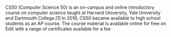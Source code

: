 CS50 (Computer Science 50) is an on-campus and online introductory course on computer science taught at Harvard University, Yale University and Dartmouth College.[1] In 2016, CS50 became available to high school students as an AP course. The course material is available online for free on EdX with a range of certificates available for a fee
